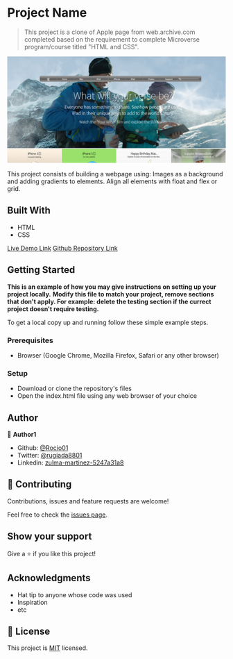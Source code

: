 # Project Name

> This project is a clone of Apple page from web.archive.com completed based on the requirement to complete Microverse program/course titled "HTML and CSS".

![screenshot](./app_screenshot.png)

This project consists of building a webpage using:
Images as a background and adding gradients to elements. 
Align all elements with float and flex or grid.

## Built With

- HTML
- CSS


[Live Demo Link](https://rawcdn.githack.com/Rocio01/BackgroundsandGradients/05b846f75f0e801d88aac207870c251b5d46693b/index.html)
[Github Repository Link](https://github.com/Rocio01/BackgroundsandGradients/tree/feature-branch)

## Getting Started

**This is an example of how you may give instructions on setting up your project locally.**
**Modify this file to match your project, remove sections that don't apply. For example: delete the testing section if the currect project doesn't require testing.**



To get a local copy up and running follow these simple example steps.

### Prerequisites

- Browser (Google Chrome, Mozilla Firefox, Safari or any other browser)

### Setup

- Download or clone the repository's files
- Open the index.html file using any web browser of your choice




## Author

👤 **Author1**

- Github: [@Rocio01](https://github.com/Rocio01)
- Twitter: [@rugiada8801](https://twitter.com/rugiada8801)
- Linkedin: [zulma-martinez-5247a31a8](https://www.linkedin.com/in/zulma-martinez-5247a31a8/)



## 🤝 Contributing

Contributions, issues and feature requests are welcome!

Feel free to check the [issues page](issues/).

## Show your support

Give a ⭐️ if you like this project!

## Acknowledgments

- Hat tip to anyone whose code was used
- Inspiration
- etc

## 📝 License

This project is [MIT](lic.url) licensed.
